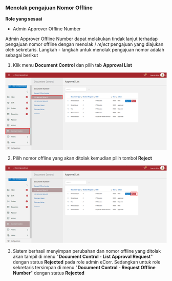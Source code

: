 ### **Menolak pengajuan Nomor Offline**

**Role yang sesuai**

- Admin Approver Offline Number

Admin Approver Offline Number dapat melakukan tindak lanjut terhadap pengajuan nomor offline dengan menolak / *reject* pengajuan  yang diajukan oleh sekretaris. Langkah - langkah untuk menolak pengajuan nomor adalah sebagai berikut

1. Klik menu **Document Control** dan pilih tab **Approval List**

![gambar](SC_AgendaKendali/AG23.png)

2. Pilih nomor offline yang akan ditolak kemudian pilih tombol **Reject**

![gambar](SC_AgendaKendali/AG24.png)

3. Sistem berhasil menyimpan perubahan dan nomor offline yang ditolak akan tampil di menu "**Document Control - List Approval Request**" dengan status **Rejected** pada role admin eCorr. Sedangkan untuk role sekretaris tersimpan di menu "**Document Control - Request Offline Number**" dengan status **Rejected**
